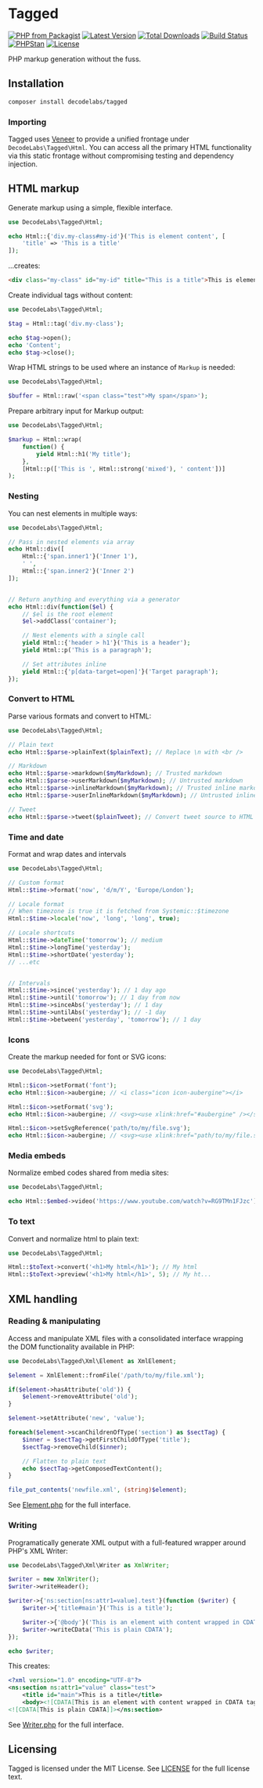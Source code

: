 # Tagged

[![PHP from Packagist](https://img.shields.io/packagist/php-v/decodelabs/tagged?style=flat-square)](https://packagist.org/packages/decodelabs/tagged)
[![Latest Version](https://img.shields.io/packagist/v/decodelabs/tagged.svg?style=flat-square)](https://packagist.org/packages/decodelabs/tagged)
[![Total Downloads](https://img.shields.io/packagist/dt/decodelabs/tagged.svg?style=flat-square)](https://packagist.org/packages/decodelabs/tagged)
[![Build Status](https://img.shields.io/travis/com/decodelabs/tagged/main.svg?style=flat-square)](https://travis-ci.com/decodelabs/tagged)
[![PHPStan](https://img.shields.io/badge/PHPStan-enabled-44CC11.svg?longCache=true&style=flat-square)](https://github.com/phpstan/phpstan)
[![License](https://img.shields.io/packagist/l/decodelabs/tagged?style=flat-square)](https://packagist.org/packages/decodelabs/tagged)

PHP markup generation without the fuss.


## Installation
```bash
composer install decodelabs/tagged
```

### Importing

Tagged uses [Veneer](https://github.com/decodelabs/veneer) to provide a unified frontage under <code>DecodeLabs\Tagged\Html</code>.
You can access all the primary HTML functionality via this static frontage without compromising testing and dependency injection.


## HTML markup

Generate markup using a simple, flexible interface.

```php
use DecodeLabs\Tagged\Html;

echo Html::{'div.my-class#my-id'}('This is element content', [
    'title' => 'This is a title'
]);
```

...creates:

```html
<div class="my-class" id="my-id" title="This is a title">This is element content</div>
```

Create individual tags without content:

```php
use DecodeLabs\Tagged\Html;

$tag = Html::tag('div.my-class');

echo $tag->open();
echo 'Content';
echo $tag->close();
```

Wrap HTML strings to be used where an instance of <code>Markup</code> is needed:

```php
use DecodeLabs\Tagged\Html;

$buffer = Html::raw('<span class="test">My span</span>');
```

Prepare arbitrary input for Markup output:

```php
use DecodeLabs\Tagged\Html;

$markup = Html::wrap(
    function() {
        yield Html::h1('My title');
    },
    [Html::p(['This is ', Html::strong('mixed'), ' content'])]
);
```


### Nesting

You can nest elements in multiple ways:

```php
use DecodeLabs\Tagged\Html;

// Pass in nested elements via array
echo Html::div([
    Html::{'span.inner1'}('Inner 1'),
    ' ',
    Html::{'span.inner2'}('Inner 2')
]);


// Return anything and everything via a generator
echo Html::div(function($el) {
    // $el is the root element
    $el->addClass('container');

    // Nest elements with a single call
    yield Html::{'header > h1'}('This is a header');
    yield Html::p('This is a paragraph');

    // Set attributes inline
    yield Html::{'p[data-target=open]'}('Target paragraph');
});
```


### Convert to HTML
Parse various formats and convert to HTML:

```php
use DecodeLabs\Tagged\Html;

// Plain text
echo Html::$parse->plainText($plainText); // Replace \n with <br />

// Markdown
echo Html::$parse->markdown($myMarkdown); // Trusted markdown
echo Html::$parse->userMarkdown($myMarkdown); // Untrusted markdown
echo Html::$parse->inlineMarkdown($myMarkdown); // Trusted inline markdown
echo Html::$parse->userInlineMarkdown($myMarkdown); // Untrusted inline markdown

// Tweet
echo Html::$parse->tweet($plainTweet); // Convert tweet source to HTML
```


### Time and date
Format and wrap dates and intervals

```php
use DecodeLabs\Tagged\Html;

// Custom format
Html::$time->format('now', 'd/m/Y', 'Europe/London');

// Locale format
// When timezone is true it is fetched from Systemic::$timezone
Html::$time->locale('now', 'long', 'long', true);

// Locale shortcuts
Html::$time->dateTime('tomorrow'); // medium
Html::$time->longTime('yesterday');
Html::$time->shortDate('yesterday');
// ...etc


// Intervals
Html::$time->since('yesterday'); // 1 day ago
Html::$time->until('tomorrow'); // 1 day from now
Html::$time->sinceAbs('yesterday'); // 1 day
Html::$time->untilAbs('yesterday'); // -1 day
Html::$time->between('yesterday', 'tomorrow'); // 1 day
```


### Icons
Create the markup needed for font or SVG icons:

```php
use DecodeLabs\Tagged\Html;

Html::$icon->setFormat('font');
echo Html::$icon->aubergine; // <i class="icon icon-aubergine"></i>

Html::$icon->setFormat('svg');
echo Html::$icon->aubergine; // <svg><use xlink:href="#aubergine" /></svg>

Html::$icon->setSvgReference('path/to/my/file.svg');
echo Html::$icon->aubergine; // <svg><use xlink:href="path/to/my/file.svg#aubergine" /></svg>
```


### Media embeds
Normalize embed codes shared from media sites:

```php
use DecodeLabs\Tagged\Html;

echo Html::$embed->video('https://www.youtube.com/watch?v=RG9TMn1FJzc');
```


### To text
Convert and normalize html to plain text:

```php
use DecodeLabs\Tagged\Html;

Html::$toText->convert('<h1>My html</h1>'); // My html
Html::$toText->preview('<h1>My html</h1>', 5); // My ht...
```


## XML handling

### Reading & manipulating

Access and manipulate XML files with a consolidated interface wrapping the DOM functionality available in PHP:

```php
use DecodeLabs\Tagged\Xml\Element as XmlElement;

$element = XmlElement::fromFile('/path/to/my/file.xml');

if($element->hasAttribute('old')) {
    $element->removeAttribute('old');
}

$element->setAttribute('new', 'value');

foreach($element->scanChildrenOfType('section') as $sectTag) {
    $inner = $sectTag->getFirstChildOfType('title');
    $sectTag->removeChild($inner);

    // Flatten to plain text
    echo $sectTag->getComposedTextContent();
}

file_put_contents('newfile.xml', (string)$element);
```

See [Element.php](./src/Tagged/Xml/Element.php) for the full interface.


### Writing

Programatically generate XML output with a full-featured wrapper around PHP's XML Writer:

```php
use DecodeLabs\Tagged\Xml\Writer as XmlWriter;

$writer = new XmlWriter();
$writer->writeHeader();

$writer->{'ns:section[ns:attr1=value].test'}(function ($writer) {
    $writer->{'title#main'}('This is a title');

    $writer->{'@body'}('This is an element with content wrapped in CDATA tags.');
    $writer->writeCData('This is plain CDATA');
});

echo $writer;
```

This creates:

```xml
<?xml version="1.0" encoding="UTF-8"?>
<ns:section ns:attr1="value" class="test">
    <title id="main">This is a title</title>
    <body><![CDATA[This is an element with content wrapped in CDATA tags.]]></body>
<![CDATA[This is plain CDATA]]></ns:section>
```

See [Writer.php](./src/Tagged/Xml/Writer.php) for the full interface.


## Licensing
Tagged is licensed under the MIT License. See [LICENSE](./LICENSE) for the full license text.
